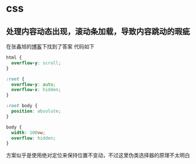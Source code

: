 # css
## 处理内容动态出现，滚动条加载，导致内容跳动的瑕疵
在张鑫旭的[博客]("https://www.zhangxinxu.com/wordpress/2015/01/css-page-scrollbar-toggle-center-no-jumping/")下找到了答案
代码如下
``` css
html {
  overflow-y: scroll;
}

:root {
  overflow-y: auto;
  overflow-x: hidden;
}

:root body {
  position: absolute;
}

body {
  width: 100vw;
  overflow: hidden;
}
```
方案似乎是使用绝对定位来保持位置不变动，不过这里伪类选择器的原理不太明白
